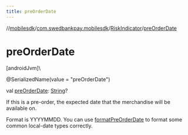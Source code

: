 ```yaml
---
title: preOrderDate
---
```

//[mobilesdk](../../../index.html)/[com.swedbankpay.mobilesdk](../index.html)/[RiskIndicator](index.html)/[preOrderDate](pre-order-date.html)



# preOrderDate



[androidJvm]\




@SerializedName(value = "preOrderDate")



val [preOrderDate](pre-order-date.html): [String](https://kotlinlang.org/api/latest/jvm/stdlib/kotlin/-string/index.html)?



If this is a pre-order, the expected date that the merchandise will be available on.



Format is YYYYMMDD. You can use [formatPreOrderDate](-companion/format-pre-order-date.html) to format some common local-date types correctly.




